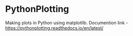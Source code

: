 # PythonPlotting
Making plots in Python using matplotlib. Documention link - https://pythonplotting.readthedocs.io/en/latest/
